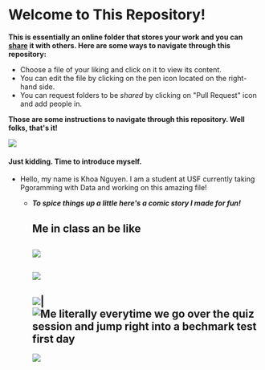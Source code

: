 # __Welcome to This Repository!__

 __This is essentially an online folder that stores your work and you can [share](https://memegenerator.net/instance/63839333/spongebob-rainbow-thanks-for-sharing) it with others. Here are some ways to navigate through this repository:__
   
- Choose a file of your liking and click on it to view its content.
- You can edit the file by clicking on the pen icon located on the right-hand side.
- You can request folders to be *shared* by clicking on "Pull Request" icon and add people in.





__Those are some instructions to navigate through this repository. Well folks, that's it!__



![](https://www.dailydot.com/wp-content/uploads/2019/09/spongebob-ight-imma-head-out-meme-500x250.jpg)


#### Just kidding. Time to introduce myself.
- Hello, my name is Khoa Nguyen. I am a student at USF currently taking Pgoramming with Data and working on this amazing file!
    - __*To spice things up a little here's a comic story I made for fun!*__
    
        Me in class an be like
       ------------------------
       ![](https://i.imgflip.com/3876oo.jpg)
       ------------------------
       ![](http://images.wikia.com/spongebob/images/e/ea/15_minutes_later.jpg)
       ------------------------
        ![](https://i.ytimg.com/vi/Lb7OWEmEK_U/hqdefault.jpg)|![Me literally everytime we go over the quiz session and jump right into a bechmark test first day](http://blueseatblogs.com/wp-content/uploads/2013/01/panic-wallpaper-6-743320-1024x640.jpg)
       ------------------------
       ![](https://imgur.com/gallery/3nDhuXq)
